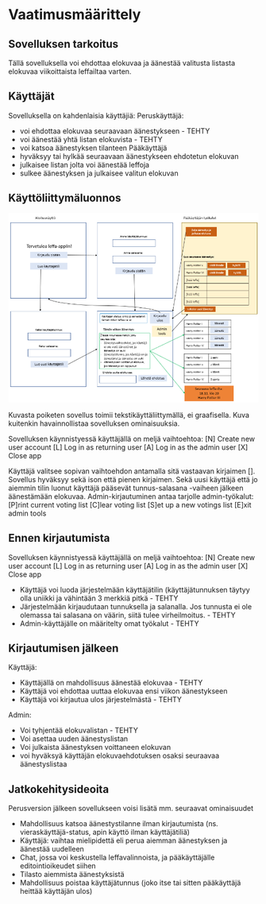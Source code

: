 # Vaatimusmäärittely

## Sovelluksen tarkoitus

Tällä sovelluksella voi ehdottaa elokuvaa ja äänestää valitusta listasta elokuvaa viikoittaista leffailtaa varten. 

## Käyttäjät

Sovelluksella on kahdenlaisia käyttäjiä: 
Peruskäyttäjä: 
- voi ehdottaa elokuvaa seuraavaan äänestykseen - TEHTY
- voi äänestää yhtä listan elokuvista - TEHTY
- voi katsoa äänestyksen tilanteen
Pääkäyttäjä
- hyväksyy tai hylkää seuraavaan äänestykseen ehdotetun elokuvan 
- julkaisee listan jolta voi äänestää leffoja
- sulkee äänestyksen ja julkaisee valitun elokuvan

## Käyttöliittymäluonnos

![](kayttoliittyma-luonnos-versio-1.png)

Kuvasta poiketen sovellus toimii tekstikäyttäliittymällä, ei graafisella. Kuva kuitenkin havainnollistaa sovelluksen ominaisuuksia.

Sovelluksen käynnistyessä käyttäjällä on meljä vaihtoehtoa:
  [N] Create new user account 
  [L] Log in as returning user 
  [A] Log in as the admin user 
  [X] Close app

Käyttäjä valitsee sopivan vaihtoehdon antamalla sitä vastaavan kirjaimen []. Sovellus hyväksyy sekä ison että pienen kirjaimen. Sekä uusi käyttäjä
että jo aiemmin tilin luonut käyttäjä pääsevät tunnus-salasana -vaiheen jälkeen äänestämään elokuvaa. Admin-kirjautuminen antaa tarjolle admin-työkalut:
  [P]rint current voting list 
  [C]lear voting list 
  [S]et up a new votings list 
  [E]xit admin tools 

## Ennen kirjautumista

Sovelluksen käynnistyessä käyttäjällä on meljä vaihtoehtoa:
  [N] Create new user account
  [L] Log in as returning user
  [A] Log in as the admin user
  [X] Close app

- Käyttäjä voi luoda järjestelmään käyttäjätilin (käyttäjätunnuksen täytyy olla uniikki ja vähintään 3 merkkiä pitkä - TEHTY
- Järjestelmään kirjaudutaan tunnuksella ja salanalla. Jos tunnusta ei ole olemassa tai salasana on väärin, siitä tulee virheilmoitus. - TEHTY
- Admin-käyttäjälle on määritelty omat työkalut - TEHTY

## Kirjautumisen jälkeen

Käyttäjä:
  - Käyttäjällä on mahdollisuus äänestää elokuvaa - TEHTY
  - Käyttäjä voi ehdottaa uuttaa elokuvaa ensi viikon äänestykseen
  - Käyttäjä voi kirjautua ulos järjestelmästä - TEHTY

Admin:
  - Voi tyhjentää elokuvalistan - TEHTY
  - Voi asettaa uuden äänestyslistan 
  - Voi julkaista äänestyksen voittaneen elokuvan
  - voi hyväksyä käyttäjän elokuvaehdotuksen osaksi seuraavaa äänestyslistaa

## Jatkokehitysideoita

Perusversion jälkeen sovellukseen voisi lisätä mm. seuraavat ominaisuudet
- Mahdollisuus katsoa äänestystilanne ilman kirjautumista (ns. vieraskäyttäjä-status, apin käyttö ilman käyttäjätiliä)
- Käyttäjä: vaihtaa mielipidettä eli perua aiemman äänestyksen ja äänestää uudelleen
- Chat, jossa voi keskustella leffavalinnoista, ja pääkäyttäjälle editointioikeudet siihen
- Tilasto aiemmista äänestyksistä
- Mahdollisuus poistaa käyttäjätunnus (joko itse tai sitten pääkäyttäjä heittää käyttäjän ulos)
